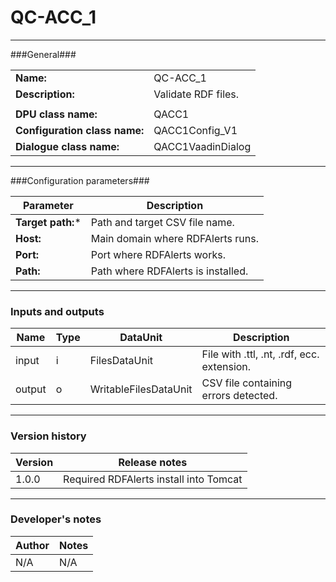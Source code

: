 # QC-ACC_1 #
----------

###General###

|                              |                                                               |
|------------------------------|---------------------------------------------------------------|
|**Name:**                     |QC-ACC_1 |
|**Description:**              |Validate RDF files. |
|                              |                                                               |
|**DPU class name:**           |QACC1     | 
|**Configuration class name:** |QACC1Config_V1                           |
|**Dialogue class name:**      |QACC1VaadinDialog | 

***

###Configuration parameters###


|Parameter                        |Description                             |                                                        
|---------------------------------|----------------------------------------|
|**Target path:*** |Path and target CSV file name.  |
|**Host:**|Main domain where RDFAlerts runs.  |
|**Port:**|Port where RDFAlerts works.  |
|**Path:**|Path where RDFAlerts is installed.  |

***

### Inputs and outputs ###

|Name                |Type       |DataUnit                         |Description                        |
|--------------------|-----------|---------------------------------|-----------------------------------|
|input  |i |FilesDataUnit  |File with .ttl, .nt, .rdf, ecc. extension.  |
|output |o |WritableFilesDataUnit  |CSV file containing errors detected.  |

***

### Version history ###

|Version            |Release notes                                   |
|-------------------|------------------------------------------------|
|1.0.0              |Required RDFAlerts install into Tomcat          |                                


***

### Developer's notes ###

|Author            |Notes                 |
|------------------|----------------------|
|N/A               |N/A                   | 
